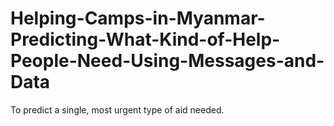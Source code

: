 # Helping-Camps-in-Myanmar-Predicting-What-Kind-of-Help-People-Need-Using-Messages-and-Data
To predict a single, most urgent type of aid needed.
